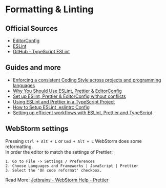 # Formatting & Linting

## Official Sources
- [EditorConfig](https://editorconfig.org/)
- [ESLint](https://eslint.org/)
- [GitHub - TypeScript ESLint](https://github.com/typescript-eslint/typescript-eslint)

## Guides and more
- [Enforcing a consistent Coding Style across projects and programming languages](https://pumpingco.de/blog/enforcing-a-consistent-coding-style-across-projects-and-programming-languages/)
- [Why You Should Use ESLint, Prettier & EditorConfig](https://blog.theodo.com/2019/08/why-you-should-use-eslint-prettier-and-editorconfig-together/)
- [Set up ESlint, Prettier & EditorConfig without conflicts](https://blog.theodo.com/2019/08/empower-your-dev-environment-with-eslint-prettier-and-editorconfig-with-no-conflicts/)
- [Using ESLint and Prettier in a TypeScript Project](https://www.robertcooper.me/using-eslint-and-prettier-in-a-typescript-project)
- [How to Setup ESLint .eslintrc Config](https://duncanleung.com/how-to-setup-eslint-eslintrc-config-difference-eslint-config-plugin/)
- [Setting up efficient workflows with ESLint, Prettier and TypeScript](https://indepth.dev/posts/1282/setting-up-efficient-workflows-with-eslint-prettier-and-typescript)

## WebStorm settings
Pressing `Ctrl + Alt + L` or `Cmd + Alt + L` WebStorm does some reformatting.  
In order the editor to match the settings of Prettier: 
```
1. Go to File -> Settings / Preferences
2. Choose Languages and Frameworks | JavaScript | Prettier
3. Select the 'On code reformat' checkbox.
```
Read More: [Jetbrains - WebStorm Help - Prettier](https://www.jetbrains.com/help/webstorm/prettier.html#ws_prettier_apply_code_style)
